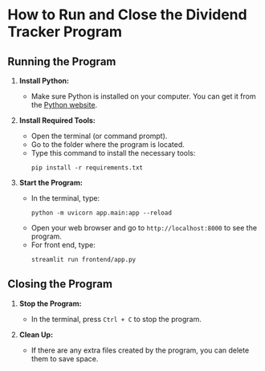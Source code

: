# How to Run and Close the Dividend Tracker Program

## Running the Program

1. **Install Python:**
   - Make sure Python is installed on your computer. You can get it from the [Python website](https://www.python.org/downloads/).

2. **Install Required Tools:**
   - Open the terminal (or command prompt).
   - Go to the folder where the program is located.
   - Type this command to install the necessary tools:
     ```
     pip install -r requirements.txt
     ```

3. **Start the Program:**
   - In the terminal, type:
     ```
     python -m uvicorn app.main:app --reload
     ```
   - Open your web browser and go to `http://localhost:8000` to see the program.
   - For front end, type:
     ```
     streamlit run frontend/app.py
     ```
     

## Closing the Program


1. **Stop the Program:**
   - In the terminal, press `Ctrl + C` to stop the program.

2. **Clean Up:**
   - If there are any extra files created by the program, you can delete them to save space.